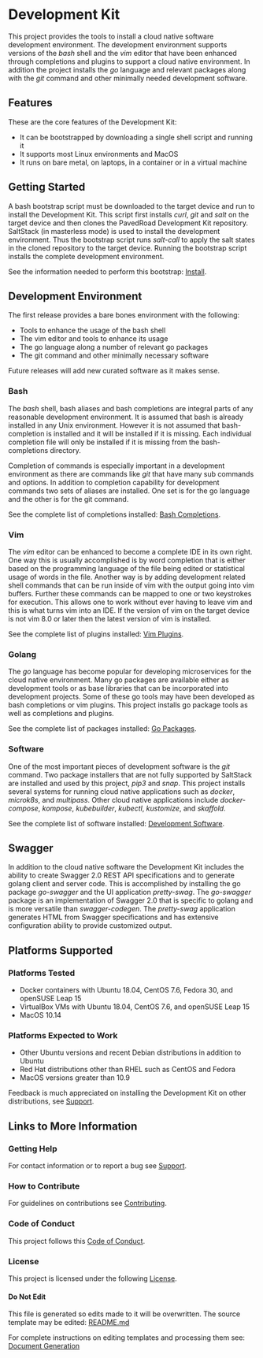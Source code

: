 # Development Kit

This project provides the tools to install a cloud native software development environment.
The development environment supports versions of the _bash_ shell and the _vim_ editor that
have been enhanced through completions and plugins to support a cloud native environment.
In addition the project installs the _go_ language and relevant packages along with
the _git_ command and other minimally needed development software.

## Features

These are the core features of the Development Kit:

- It can be bootstrapped by downloading a single shell script and running it
- It supports most Linux environments and MacOS
- It runs on bare metal, on laptops, in a container or in a virtual machine

## Getting Started

A bash bootstrap script must be downloaded to the target device
and run to install the Development Kit.
This script first installs _curl_, _git_ and _salt_ on the target device and then
clones the PavedRoad Development Kit repository.
SaltStack (in masterless mode) is used to install the development environment.
Thus the bootstrap script runs _salt-call_ to apply the salt states in the cloned
repository to the target device.
Running the bootstrap script installs the complete development environment.

See the information needed to perform this bootstrap: [Install](/devkit/INSTALL.md).

## Development Environment

The first release provides a bare bones environment with the following:

- Tools to enhance the usage of the bash shell
- The vim editor and tools to enhance its usage
- The go language along a number of relevant go packages
- The git command and other minimally necessary software

Future releases will add new curated software as it makes sense.

### Bash

The _bash_ shell, bash aliases and bash completions are integral parts
of any reasonable development environment.
It is assumed that bash is already installed in any Unix environment.
However it is not assumed that bash-completion is installed and it
will be installed if it is missing.
Each individual completion file will only be installed if it is missing from the
bash-completions directory.

Completion of commands is especially important in a development environment
as there are commands like _git_ that have many sub commands and options.
In addition to completion capability for development commands two sets of aliases
are installed.
One set is for the go language and the other is for the git command.

See the complete list of completions installed: [Bash Completions](/devkit/BOM_BASH_COMPS.md).

### Vim

The _vim_ editor can be enhanced to become a complete IDE in its own right.
One way this is usually accomplished is by word completion that is either based on the 
programming language of the file being edited or statistical usage of words in the file.
Another way is by adding development related shell commands that can be run
inside of vim with the output going into vim buffers.
Further these commands can be mapped to one or two keystrokes for execution.
This allows one to work without ever having to leave vim and this is what turns
vim into an IDE.
If the version of vim on the target device is not vim 8.0 or later then
the latest version of vim is installed.

See the complete list of plugins installed: [Vim Plugins](/devkit/BOM_VIM_PLUGINS.md).

### Golang

The _go_ language has become popular for developing microservices for the
cloud native environment.
Many go packages are available either as development tools or as base
libraries that can be incorporated into development projects.
Some of these go tools may have been developed as bash completions or vim plugins.
This project installs go package tools as well as completions and plugins.

See the complete list of packages installed: [Go Packages](/devkit/BOM_GO_PACKAGES.md).

### Software

One of the most important pieces of development software is the _git_ command.
Two package installers that are not fully supported by SaltStack are installed
and used by this project, _pip3_ and _snap_.
This project installs several systems for running cloud native applications
such as _docker_, _microk8s_, and _multipass_.
Other cloud native applications include _docker-compose_, _kompose_, _kubebuilder_,
_kubectl_, _kustomize_, and _skaffold_.

See the complete list of software installed: [Development Software](/devkit/BOM_DEV_SOFTWARE.md).

## Swagger

In addition to the cloud native software the Development Kit includes the ability to create
Swagger 2.0 REST API specifications and to generate golang client and server code.
This is accomplished by installing the go package _go-swagger_ and the 
UI application _pretty-swag_.
The _go-swagger_ package is an implementation of Swagger 2.0 that is specific to golang
and is more versatile than _swagger-codegen_.
The _pretty-swag_ application generates HTML from Swagger specifications and has
extensive configuration ability to provide customized output.

## Platforms Supported

### Platforms Tested
- Docker containers with Ubuntu 18.04, CentOS 7.6, Fedora 30, and openSUSE Leap 15
- VirtualBox VMs with Ubuntu 18.04, CentOS 7.6, and openSUSE Leap 15
- MacOS 10.14

### Platforms Expected to Work
- Other Ubuntu versions and recent Debian distributions in addition to Ubuntu
- Red Hat distributions other than RHEL such as CentOS and Fedora
- MacOS versions greater than 10.9

Feedback is much appreciated on installing the Development Kit on other distributions,
see [Support](/SUPPORT.md).

## Links to More Information

### Getting Help
For contact information or to report a bug see [Support](/SUPPORT.md).
### How to Contribute
For guidelines on contributions see [Contributing](/CONTRIBUTING.md).
### Code of Conduct
This project follows this [Code of Conduct](/CODE_OF_CONDUCT.md).
### License
This project is licensed under the following [License](/LICENSE).
#### Do Not Edit
This file is generated so edits made to it will be overwritten.
The source template may be edited:
[README.md](/assets/templates/devkit/README.md)

For complete instructions on editing templates and processing them see:
[Document Generation](/assets/README.md)
